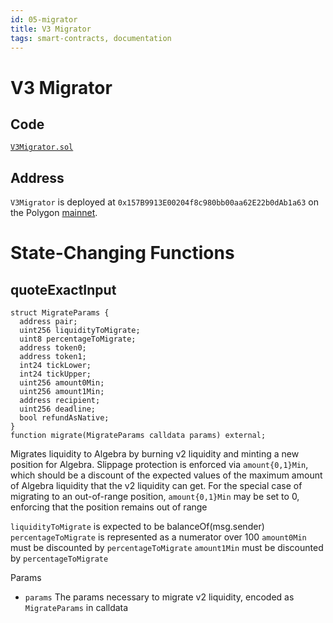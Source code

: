 ```yaml
---
id: 05-migrator
title: V3 Migrator
tags: smart-contracts, documentation
---
```

# V3 Migrator

## Code

[`V3Migrator.sol`](https://polygonscan.com/address/0x157B9913E00204f8c980bb00aa62E22b0dAb1a63)

## Address

`V3Migrator` is deployed at `0x157B9913E00204f8c980bb00aa62E22b0dAb1a63` on the Polygon [mainnet](https://polygonscan.com/address/0xa15F0D7377B2A0C0c10db057f641beD0x157B9913E00204f8c980bb00aa62E22b0dAb1a6321028FC89).

# State-Changing Functions

## quoteExactInput

```solidity
struct MigrateParams {
  address pair;
  uint256 liquidityToMigrate;
  uint8 percentageToMigrate;
  address token0;
  address token1;
  int24 tickLower;
  int24 tickUpper;
  uint256 amount0Min;
  uint256 amount1Min;
  address recipient;
  uint256 deadline;
  bool refundAsNative;
}
function migrate(MigrateParams calldata params) external;
```

Migrates liquidity to Algebra by burning v2 liquidity and minting a new position for Algebra. Slippage protection is enforced via `amount{0,1}Min`, which should be a discount of the expected values of the maximum amount of Algebra liquidity that the v2 liquidity can get. For the special case of migrating to an out-of-range position, `amount{0,1}Min` may be set to 0, enforcing that the position remains out of range

`liquidityToMigrate` is expected to be balanceOf(msg.sender)
`percentageToMigrate` is represented as a numerator over 100
`amount0Min` must be discounted by `percentageToMigrate`
`amount1Min` must be discounted by `percentageToMigrate`

Params
- `params` The params necessary to migrate v2 liquidity, encoded as `MigrateParams` in calldata
